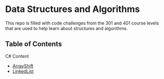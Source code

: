 # Data Structures and Algorithms

This repo is filled with code challenges from the 301 and 401 course levels that are used to help learn about structures and algorithms.

## Table of Contents

C# Content
- [ArrayShift](./challenges-401/ArrayShift)
- [LinkedList](./challenges-401/LinkedList)